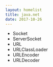 ```yaml
---
layout: homelist
title: java.net
date: 2017-10-26
---
```


* Socket
* ServerSocket
* URL
* URLClassLoader
* URLEncoder
* URLDecoder
